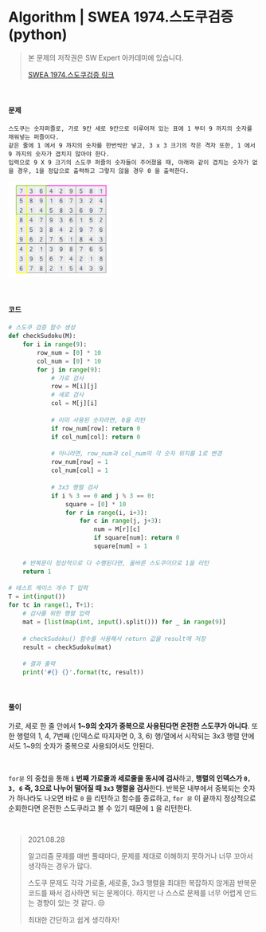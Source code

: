 # Algorithm | SWEA 1974.스도쿠검증 (python)

> 본 문제의 저작권은 SW Expert 아카데미에 있습니다.
>
> [SWEA 1974.스도쿠검증 링크](https://swexpertacademy.com/main/code/problem/problemDetail.do?contestProbId=AV5Psz16AYEDFAUq&categoryId=AV5Psz16AYEDFAUq&categoryType=CODE&problemTitle=1974&orderBy=FIRST_REG_DATETIME&selectCodeLang=ALL&select-1=&pageSize=10&pageIndex=1)

</br>

#### 문제

```
스도쿠는 숫자퍼즐로, 가로 9칸 세로 9칸으로 이루어져 있는 표에 1 부터 9 까지의 숫자를 채워넣는 퍼즐이다.
같은 줄에 1 에서 9 까지의 숫자를 한번씩만 넣고, 3 x 3 크기의 작은 격자 또한, 1 에서 9 까지의 숫자가 겹치지 않아야 한다.
입력으로 9 X 9 크기의 스도쿠 퍼즐의 숫자들이 주어졌을 때, 아래와 같이 겹치는 숫자가 없을 경우, 1을 정답으로 출력하고 그렇지 않을 경우 0 을 출력한다.
```

![swea_1974_스도쿠검증](README.assets/swea_1974_스도쿠검증.PNG)

</br>

#### 코드

```python
# 스도쿠 검증 함수 생성
def checkSudoku(M):
    for i in range(9):
        row_num = [0] * 10
        col_num = [0] * 10
        for j in range(9):
            # 가로 검사
            row = M[i][j]
            # 세로 검사
            col = M[j][i]

            # 이미 사용된 숫자라면, 0을 리턴
            if row_num[row]: return 0
            if col_num[col]: return 0
            
            # 아니라면, row_num과 col_num의 각 숫자 위치를 1로 변경
            row_num[row] = 1
            col_num[col] = 1

            # 3x3 행렬 검사
            if i % 3 == 0 and j % 3 == 0:
                square = [0] * 10
                for r in range(i, i+3):
                    for c in range(j, j+3):
                        num = M[r][c]
                        if square[num]: return 0
                        square[num] = 1
    
    # 반복문이 정상적으로 다 수행된다면, 올바른 스도쿠이므로 1을 리턴
    return 1

# 테스트 케이스 개수 T 입력
T = int(input())
for tc in range(1, T+1):
    # 검사를 위한 행렬 입력
    mat = [list(map(int, input().split())) for _ in range(9)]

    # checkSudoku() 함수를 사용해서 return 값을 result에 저장
    result = checkSudoku(mat)

    # 결과 출력
    print('#{} {}'.format(tc, result))
```

</br>

#### 풀이

가로, 세로 한 줄 안에서 **1~9의 숫자가 중복으로 사용된다면 온전한 스도쿠가 아니다**. 또한 행렬의 1, 4, 7번째 (인덱스로 따지자면 0, 3, 6) 행/열에서 시작되는 3x3 행렬 안에서도 1~9의 숫자가 중복으로 사용되어서도 안된다. 

<br>

`for문` 의 중첩을 통해 **`i` 번째 가로줄과 세로줄을 동시에 검사**하고, **행렬의 인덱스가 `0, 3, 6` 즉, 3으로 나누어 떨어질 때 `3x3` 행렬을 검사**한다. 반복문 내부에서 중복되는 숫자가 하나라도 나오면 바로 `0` 을 리턴하고 함수를 종료하고, `for 문` 이 끝까지 정상적으로 순회한다면 온전한 스도쿠라고 볼 수 있기 때문에 `1` 을 리턴한다.

</br>

> 2021.08.28
>
> 알고리즘 문제를 매번 풀때마다, 문제를 제대로 이해하지 못하거나 너무 꼬아서 생각하는 경우가 많다.
>
> 스도쿠 문제도 각각 가로줄, 세로줄, 3x3 행렬을 최대한 복잡하지 않게끔 반복문 코드를 짜서 검사하면 되는 문제이다. 하지만 나 스스로 문제를 너무 어렵게 만드는 경향이 있는 것 같다. 😒
>
> 최대한 간단하고 쉽게 생각하자!
